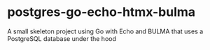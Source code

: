 # postgres-go-echo-htmx-bulma

A small skeleton project using Go with Echo and BULMA that uses a PostgreSQL database under the hood
